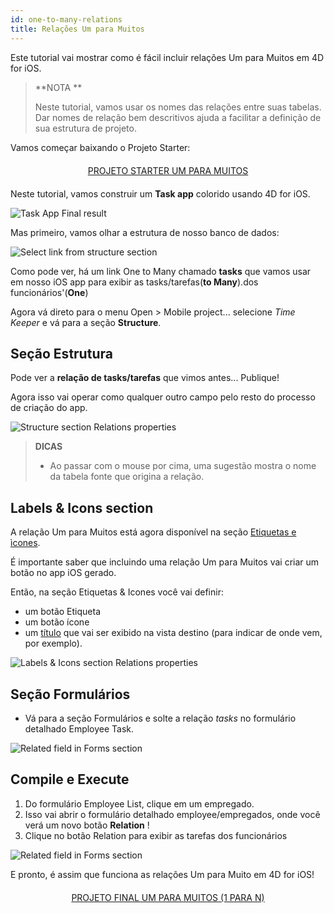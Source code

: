 ```yaml
---
id: one-to-many-relations
title: Relações Um para Muitos
---
```


Este tutorial vai mostrar como é fácil incluir relações Um para Muitos em 4D for iOS.


> **NOTA **
> 
> Neste tutorial, vamos usar os nomes das relações entre suas tabelas. Dar nomes de relação bem descritivos ajuda a facilitar a definição de sua estrutura de projeto.

Vamos começar baixando o Projeto Starter:

<div markdown="1" style="text-align: center; margin-top: 20px; margin-bottom: 20px">
<a class="button"
href="https://github.com/4d-for-ios/tutorial-OneToManyRelations/archive/c006015afeb0e134d872152f53b8cd5e4dcb59bb.zip">PROJETO STARTER UM PARA MUITOS</a>
</div>

Neste tutorial, vamos construir um **Task app** colorido usando 4D for iOS.

![Task App Final result](assets/en/relations/4D-for-iOS-dark-mode-card-relation-ios-13.gif)

Mas primeiro, vamos olhar a estrutura de nosso banco de dados:

![Select link from structure section](assets/en/relations/Database-1-to-N-relations-4D-for-iOS.png)

Como pode ver, há um link  One to Many chamado **tasks** que vamos usar em nosso iOS app para exibir as tasks/tarefas(**to Many**).dos funcionários'(**One**)

Agora vá direto para o menu Open > Mobile project... selecione *Time Keeper* e vá para a seção  **Structure**.

## Seção Estrutura

Pode ver a **relação de tasks/tarefas** que vimos antes... Publique!

Agora isso vai operar como qualquer outro campo pelo resto do processo de criação do app.

![Structure section Relations properties](assets/en/relations/Structure-section-relations-4D-for-iOS.png)

> **DICAS**
> 
> * Ao passar com o mouse por cima, uma sugestão mostra o nome da tabela fonte que origina a relação.

## Labels & Icons section

A relação Um para Muitos está agora disponível na seção [Etiquetas e ìcones](labels-and-icons.html).

É importante saber que incluindo uma relação Um para Muitos vai criar um botão no app iOS gerado.

Então, na seção Etiquetas & Icones você vai definir:

* um botão Etiqueta
* um botão ícone
* um [título](one-to-n-relations-title-definition.html) que vai ser exibido na vista destino (para indicar de onde vem, por exemplo).

![Labels & Icons section Relations properties](assets/en/project-editor/Relations-properties-Labels-icons-section-4D-for-iOS.png)

## Seção Formulários

* Vá para a seção Formulários e solte a relação *tasks* no formulário detalhado Employee Task.

![Related field in Forms section](assets/en/relations/1-to-n-relations-forms-section.png)

## Compile e Execute

1. Do formulário Employee List, clique em um empregado.
2. Isso vai abrir o formulário detalhado employee/empregados, onde você verá um novo botão **Relation** !
3. Clique no botão Relation para exibir as tarefas dos funcionários

![Related field in Forms section](assets/en/relations/One-to-n-relations-task-ios-app.png)

E pronto, é assim que funciona as relações Um para Muito em 4D for iOS!

<div markdown="1" style="text-align: center; margin-top: 20px; margin-bottom: 20px">
<a class="button"
href="https://github.com/4d-for-ios/tutorial-OneToManyRelations/releases/latest/download/tutorial-OneToManyRelations.zip">PROJETO FINAL UM PARA MUITOS (1 PARA N)</a>
</div>
